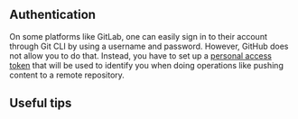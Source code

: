 ## Authentication

On some platforms like GitLab, one can easily sign in to their account through Git CLI by using a username and password. However, GitHub does not allow you to do that. Instead, you have to set up a [personal access token](https://docs.github.com/en/authentication/keeping-your-account-and-data-secure/creating-a-personal-access-token) that will be used to identify you when doing operations like pushing content to a remote repository.

## Useful tips